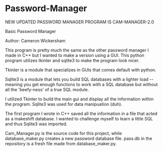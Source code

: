 # Password-Manager
NEW UPDATED PASSWORD MANAGER PROGRAM IS CAM-MANAGER-2.0

Basic Password Manager

Author: Cameron Wickersham

This program is pretty much the same as the other password manager I made
in C++ but I wanted to make a version using a GUI.
This python program utilizes tkinter and sqlite3 to make the program look nicer.

Tkinter is a module that specializes in GUIs that comes default with python.

Sqlite3 is a module that lets you build SQL databases with a lighter
load -- meaning you get enough functions to work with a SQL database but 
without all the 'beefy-ness' of a true SQL module.

I utilized Tkinter to build the main gui and display all the information 
within the program. Sqlite3 was used for data manipuation (duh).

The first program I wrote in C++ saved all the information in a file
that acted as a makeshift database. I wanted to challenge myself to learn
a little SQL and thus Sqlite3 was imported.

Cam_Manager.py is the source code for this project, while database_maker.py 
creates a new password database file. pass.db in the repository is a fresh file
made from database_maker.py.
